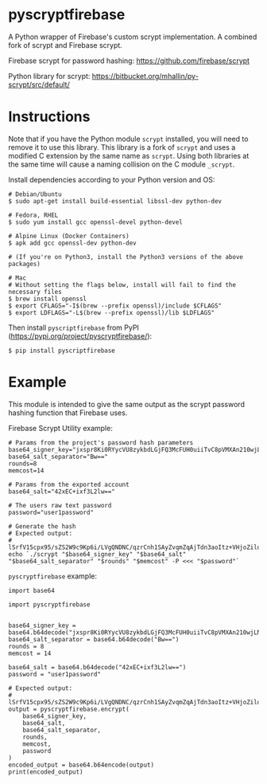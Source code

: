# pyscryptfirebase
A Python wrapper of Firebase's custom scrypt implementation.  A combined fork of scrypt and Firebase scrypt.

Firebase scrypt for password hashing: https://github.com/firebase/scrypt

Python library for scrypt: https://bitbucket.org/mhallin/py-scrypt/src/default/

Instructions
============
Note that if you have the Python module `scrypt` installed, you will need to remove it to use this library.
This library is a fork of `scrypt` and uses a modified C extension by the same name as `scrypt`.  Using both
libraries at the same time will cause a naming collision on the C module `_scrypt`.

Install dependencies according to your Python version and OS:
```
# Debian/Ubuntu
$ sudo apt-get install build-essential libssl-dev python-dev

# Fedora, RHEL
$ sudo yum install gcc openssl-devel python-devel

# Alpine Linux (Docker Containers)
$ apk add gcc openssl-dev python-dev

# (If you're on Python3, install the Python3 versions of the above packages)

# Mac
# Without setting the flags below, install will fail to find the necessary files
$ brew install openssl
$ export CFLAGS="-I$(brew --prefix openssl)/include $CFLAGS"
$ export LDFLAGS="-L$(brew --prefix openssl)/lib $LDFLAGS"
```

Then install `pyscriptfirebase` from PyPI (https://pypi.org/project/pyscryptfirebase/):
```
$ pip install pyscriptfirebase
```


Example
========
This module is intended to give the same output as the scrypt password hashing function that Firebase
uses.

Firebase Scrypt Utility example:
```
# Params from the project's password hash parameters
base64_signer_key="jxspr8Ki0RYycVU8zykbdLGjFQ3McFUH0uiiTvC8pVMXAn210wjLNmdZJzxUECKbm0QsEmYUSDzZvpjeJ9WmXA=="
base64_salt_separator="Bw=="
rounds=8
memcost=14

# Params from the exported account
base64_salt="42xEC+ixf3L2lw=="

# The users raw text password
password="user1password"

# Generate the hash
# Expected output:
# lSrfV15cpx95/sZS2W9c9Kp6i/LVgQNDNC/qzrCnh1SAyZvqmZqAjTdn3aoItz+VHjoZilo78198JAdRuid5lQ==
echo `./scrypt "$base64_signer_key" "$base64_salt" "$base64_salt_separator" "$rounds" "$memcost" -P <<< "$password"`
```

`pyscryptfirebase` example:
```
import base64

import pyscryptfirebase


base64_signer_key = base64.b64decode("jxspr8Ki0RYycVU8zykbdLGjFQ3McFUH0uiiTvC8pVMXAn210wjLNmdZJzxUECKbm0QsEmYUSDzZvpjeJ9WmXA==")
base64_salt_separator = base64.b64decode("Bw==")
rounds = 8
memcost = 14

base64_salt = base64.b64decode("42xEC+ixf3L2lw==")
password = "user1password"

# Expected output:
# lSrfV15cpx95/sZS2W9c9Kp6i/LVgQNDNC/qzrCnh1SAyZvqmZqAjTdn3aoItz+VHjoZilo78198JAdRuid5lQ==
output = pyscryptfirebase.encrypt(
    base64_signer_key,
    base64_salt,
    base64_salt_separator,
    rounds,
    memcost,
    password
)
encoded_output = base64.b64encode(output)
print(encoded_output)
```

